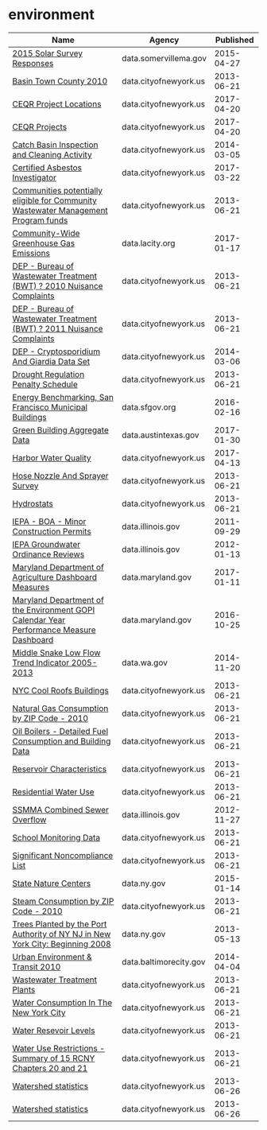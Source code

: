 # environment

Name | Agency | Published
---- | ---- | ---------
[2015 Solar Survey Responses](../datasets/6x35-pz53.md) | data.somervillema.gov | 2015-04-27
[Basin Town County 2010](../datasets/9akp-irxz.md) | data.cityofnewyork.us | 2013-06-21
[CEQR Project Locations](../datasets/did2-qzw3.md) | data.cityofnewyork.us | 2017-04-20
[CEQR Projects](../datasets/gezn-7mgk.md) | data.cityofnewyork.us | 2017-04-20
[Catch Basin Inspection and Cleaning Activity](../datasets/ppzj-4i42.md) | data.cityofnewyork.us | 2014-03-05
[Certified Asbestos Investigator](../datasets/m64p-r9hk.md) | data.cityofnewyork.us | 2017-03-22
[Communities potentially eligible for Community Wastewater Management Program funds](../datasets/a9yv-r6p4.md) | data.cityofnewyork.us | 2013-06-21
[Community-Wide Greenhouse Gas Emissions](../datasets/y3m9-i8tg.md) | data.lacity.org | 2017-01-17
[DEP - Bureau of Wastewater Treatment (BWT) ? 2010 Nuisance Complaints](../datasets/rubn-abch.md) | data.cityofnewyork.us | 2013-06-21
[DEP - Bureau of Wastewater Treatment (BWT) ? 2011 Nuisance Complaints](../datasets/qiku-f5v3.md) | data.cityofnewyork.us | 2013-06-21
[DEP - Cryptosporidium And Giardia Data Set](../datasets/x2s6-6d2j.md) | data.cityofnewyork.us | 2014-03-06
[Drought Regulation Penalty Schedule](../datasets/yti5-bbws.md) | data.cityofnewyork.us | 2013-06-21
[Energy Benchmarking, San Francisco Municipal Buildings](../datasets/eg8h-pgn3.md) | data.sfgov.org | 2016-02-16
[Green Building Aggregate Data](../datasets/dpvb-c5fy.md) | data.austintexas.gov | 2017-01-30
[Harbor Water Quality](../datasets/5uug-f49n.md) | data.cityofnewyork.us | 2017-04-13
[Hose Nozzle And Sprayer Survey](../datasets/ijru-c88e.md) | data.cityofnewyork.us | 2013-06-21
[Hydrostats](../datasets/9vgt-yx2p.md) | data.cityofnewyork.us | 2013-06-21
[IEPA - BOA - Minor Construction Permits](../datasets/aw7g-a8b9.md) | data.illinois.gov | 2011-09-29
[IEPA Groundwater Ordinance Reviews](../datasets/nj97-ennv.md) | data.illinois.gov | 2012-01-13
[Maryland Department of Agriculture Dashboard Measures](../datasets/c8in-uuu9.md) | data.maryland.gov | 2017-01-11
[Maryland Department of the Environment GOPI Calendar Year Performance Measure Dashboard](../datasets/qegv-e8qs.md) | data.maryland.gov | 2016-10-25
[Middle Snake Low Flow Trend Indicator 2005-2013](../datasets/g8kr-9vgm.md) | data.wa.gov | 2014-11-20
[NYC Cool Roofs Buildings](../datasets/uuxn-wzxe.md) | data.cityofnewyork.us | 2013-06-21
[Natural Gas Consumption by ZIP Code - 2010](../datasets/uedp-fegm.md) | data.cityofnewyork.us | 2013-06-21
[Oil Boilers - Detailed Fuel Consumption and Building Data](../datasets/jfzu-yy6n.md) | data.cityofnewyork.us | 2013-06-21
[Reservoir Characteristics](../datasets/nckr-g5w7.md) | data.cityofnewyork.us | 2013-06-21
[Residential Water Use](../datasets/xqzj-nd8g.md) | data.cityofnewyork.us | 2013-06-21
[SSMMA Combined Sewer Overflow](../datasets/5yuf-j7kn.md) | data.illinois.gov | 2012-11-27
[School Monitoring Data](../datasets/45i5-r9tu.md) | data.cityofnewyork.us | 2013-06-21
[Significant Noncompliance List](../datasets/xnje-s6zf.md) | data.cityofnewyork.us | 2013-06-21
[State Nature Centers](../datasets/7gdv-fq7n.md) | data.ny.gov | 2015-01-14
[Steam Consumption by ZIP Code - 2010](../datasets/2pmt-skyq.md) | data.cityofnewyork.us | 2013-06-21
[Trees Planted by the Port Authority of NY NJ in New York City: Beginning 2008](../datasets/dxb3-4wp7.md) | data.ny.gov | 2013-05-13
[Urban Environment & Transit 2010](../datasets/gsze-vqaj.md) | data.baltimorecity.gov | 2014-04-04
[Wastewater Treatment Plants](../datasets/b79y-xcs9.md) | data.cityofnewyork.us | 2013-06-21
[Water Consumption In The New York City](../datasets/ia2d-e54m.md) | data.cityofnewyork.us | 2013-06-21
[Water Resevoir Levels](../datasets/zkky-n5j3.md) | data.cityofnewyork.us | 2013-06-21
[Water Use Restrictions - Summary of 15 RCNY Chapters 20 and 21](../datasets/27vb-augk.md) | data.cityofnewyork.us | 2013-06-21
[Watershed statistics](../datasets/z4kf-gt4n.md) | data.cityofnewyork.us | 2013-06-26
[Watershed statistics](../datasets/z4kf-gt4n.md) | data.cityofnewyork.us | 2013-06-26

